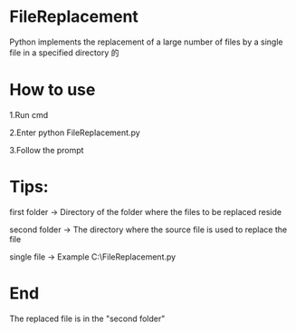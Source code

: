 # FileReplacement
Python implements the replacement of a large number of files by a single file in a specified directory
的
# How to use
1.Run cmd

2.Enter python FileReplacement.py

3.Follow the prompt
# Tips:
first folder -> Directory of the folder where the files to be replaced reside

second folder -> The directory where the source file is used to replace the file

single file -> Example C:\FileReplacement.py

# End
The replaced file is in the "second folder"
